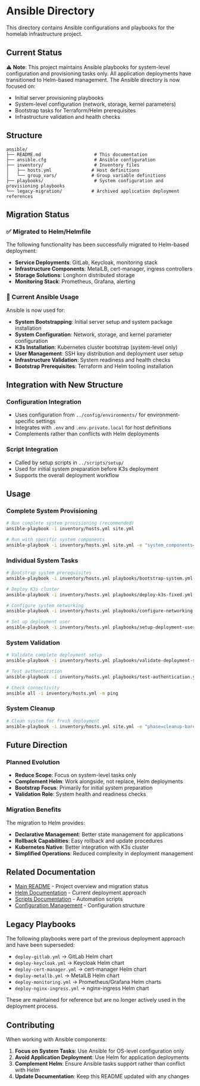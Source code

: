 # Ansible Directory

This directory contains Ansible configurations and playbooks for the homelab infrastructure project.

## Current Status

⚠️ **Note**: This project maintains Ansible playbooks for system-level configuration and provisioning tasks only. All application deployments have transitioned to Helm-based management. The Ansible directory is now focused on:

- Initial server provisioning playbooks
- System-level configuration (network, storage, kernel parameters)
- Bootstrap tasks for Terraform/Helm prerequisites
- Infrastructure validation and health checks

## Structure

```
ansible/
├── README.md                    # This documentation
├── ansible.cfg                  # Ansible configuration
├── inventory/                   # Inventory files
│   ├── hosts.yml               # Host definitions
│   └── group_vars/             # Group variable definitions
├── playbooks/                   # System configuration and provisioning playbooks
└── legacy-migration/           # Archived application deployment references
```

## Migration Status

### ✅ Migrated to Helm/Helmfile

The following functionality has been successfully migrated to Helm-based deployment:

- **Service Deployments**: GitLab, Keycloak, monitoring stack
- **Infrastructure Components**: MetalLB, cert-manager, ingress controllers
- **Storage Solutions**: Longhorn distributed storage
- **Monitoring Stack**: Prometheus, Grafana, alerting

### 🔄 Current Ansible Usage

Ansible is now used for:

- **System Bootstrapping**: Initial server setup and system package installation
- **System Configuration**: Network, storage, and kernel parameter configuration
- **K3s Installation**: Kubernetes cluster bootstrap (system-level only)
- **User Management**: SSH key distribution and deployment user setup
- **Infrastructure Validation**: System readiness and health checks
- **Bootstrap Prerequisites**: Terraform and Helm tooling installation

## Integration with New Structure

### Configuration Integration

- Uses configuration from `../config/environments/` for environment-specific settings
- Integrates with `.env` and `.env.private.local` for host definitions
- Complements rather than conflicts with Helm deployments

### Script Integration

- Called by setup scripts in `../scripts/setup/`
- Used for initial system preparation before K3s deployment
- Supports the overall deployment workflow

## Usage

### Complete System Provisioning

```bash
# Run complete system provisioning (recommended)
ansible-playbook -i inventory/hosts.yml site.yml

# Run with specific system components
ansible-playbook -i inventory/hosts.yml site.yml -e "system_components=['bootstrap','k3s']"
```

### Individual System Tasks

```bash
# Bootstrap system prerequisites
ansible-playbook -i inventory/hosts.yml playbooks/bootstrap-system.yml

# Deploy K3s cluster
ansible-playbook -i inventory/hosts.yml playbooks/deploy-k3s-fixed.yml

# Configure system networking
ansible-playbook -i inventory/hosts.yml playbooks/configure-networking.yml

# Set up deployment user
ansible-playbook -i inventory/hosts.yml playbooks/setup-deployment-user.yml
```

### System Validation

```bash
# Validate complete deployment setup
ansible-playbook -i inventory/hosts.yml playbooks/validate-deployment-setup.yml

# Test authentication
ansible-playbook -i inventory/hosts.yml playbooks/test-authentication.yml

# Check connectivity
ansible all -i inventory/hosts.yml -m ping
```

### System Cleanup

```bash
# Clean system for fresh deployment
ansible-playbook -i inventory/hosts.yml site.yml -e "phase=cleanup-bare-metal"
```

## Future Direction

### Planned Evolution

- **Reduce Scope**: Focus on system-level tasks only
- **Complement Helm**: Work alongside, not replace, Helm deployments
- **Bootstrap Focus**: Primarily for initial system preparation
- **Validation Role**: System health and readiness checks

### Migration Benefits

The migration to Helm provides:

- **Declarative Management**: Better state management for applications
- **Rollback Capabilities**: Easy rollback and update procedures
- **Kubernetes Native**: Better integration with K3s cluster
- **Simplified Operations**: Reduced complexity in deployment management

## Related Documentation

- [Main README](../README.md) - Project overview and migration status
- [Helm Documentation](../helm/README.md) - Current deployment approach
- [Scripts Documentation](../scripts/README.md) - Automation scripts
- [Configuration Management](../config/README.md) - Configuration structure

## Legacy Playbooks

The following playbooks were part of the previous deployment approach and have been superseded:

- `deploy-gitlab.yml` → GitLab Helm chart
- `deploy-keycloak.yml` → Keycloak Helm chart  
- `deploy-cert-manager.yml` → cert-manager Helm chart
- `deploy-metallb.yml` → MetalLB Helm chart
- `deploy-monitoring.yml` → Prometheus/Grafana Helm charts
- `deploy-nginx-ingress.yml` → nginx-ingress Helm chart

These are maintained for reference but are no longer actively used in the deployment process.

## Contributing

When working with Ansible components:

1. **Focus on System Tasks**: Use Ansible for OS-level configuration only
2. **Avoid Application Deployment**: Use Helm for application deployments
3. **Complement Helm**: Ensure Ansible tasks support rather than conflict with Helm
4. **Update Documentation**: Keep this README updated with any changes

